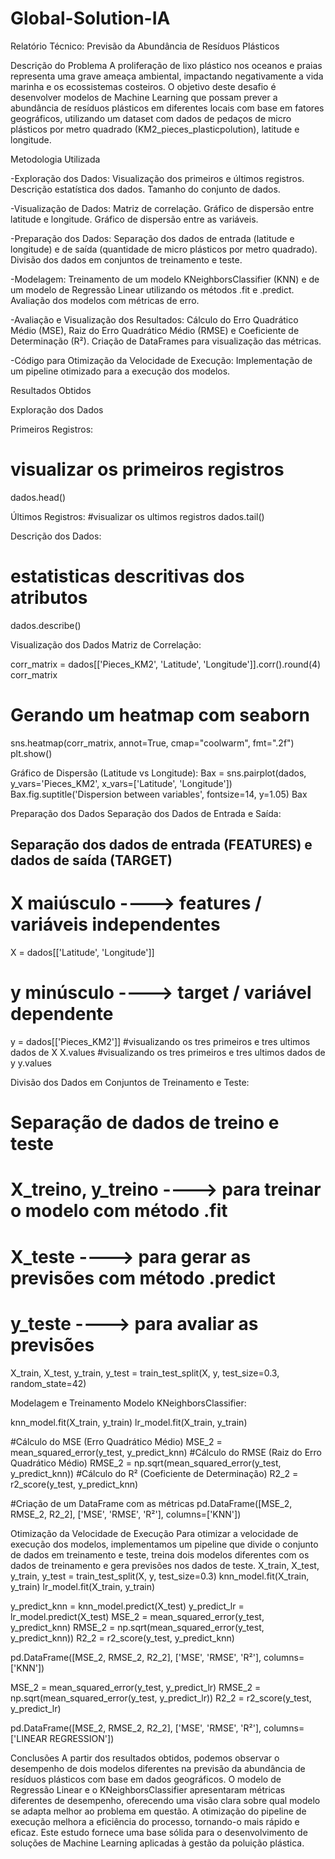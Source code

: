 # Global-Solution-IA

Relatório Técnico: Previsão da Abundância de Resíduos Plásticos

Descrição do Problema
A proliferação de lixo plástico nos oceanos e praias representa uma grave ameaça ambiental, impactando negativamente a vida marinha e os ecossistemas costeiros. O objetivo deste desafio é desenvolver modelos de Machine Learning que possam prever a abundância de resíduos plásticos em diferentes locais com base em fatores geográficos, utilizando um dataset com dados de pedaços de micro plásticos por metro quadrado (KM2_pieces_plasticpolution), latitude e longitude.

Metodologia Utilizada

-Exploração dos Dados:
Visualização dos primeiros e últimos registros.
Descrição estatística dos dados.
Tamanho do conjunto de dados.

-Visualização de Dados:
Matriz de correlação.
Gráfico de dispersão entre latitude e longitude.
Gráfico de dispersão entre as variáveis.

-Preparação dos Dados:
Separação dos dados de entrada (latitude e longitude) e de saída (quantidade de micro plásticos por metro quadrado).
Divisão dos dados em conjuntos de treinamento e teste.

-Modelagem:
Treinamento de um modelo KNeighborsClassifier (KNN) e de um modelo de Regressão Linear utilizando os métodos .fit e .predict.
Avaliação dos modelos com métricas de erro.

-Avaliação e Visualização dos Resultados:
Cálculo do Erro Quadrático Médio (MSE), Raiz do Erro Quadrático Médio (RMSE) e Coeficiente de Determinação (R²).
Criação de DataFrames para visualização das métricas.

-Código para Otimização da Velocidade de Execução:
Implementação de um pipeline otimizado para a execução dos modelos.




Resultados Obtidos

Exploração dos Dados

Primeiros Registros:
# visualizar os primeiros registros 
dados.head()

Últimos Registros:
#visualizar os ultimos registros
dados.tail()

Descrição dos Dados:
# estatisticas descritivas dos atributos
dados.describe()


Visualização dos Dados
Matriz de Correlação:

corr_matrix = dados[['Pieces_KM2', 'Latitude', 'Longitude']].corr().round(4)
corr_matrix
# Gerando um heatmap com seaborn
sns.heatmap(corr_matrix, annot=True, cmap="coolwarm", fmt=".2f")
plt.show()

Gráfico de Dispersão (Latitude vs Longitude):
Bax = sns.pairplot(dados, y_vars='Pieces_KM2', x_vars=['Latitude', 'Longitude'])
Bax.fig.suptitle('Dispersion between variables', fontsize=14, y=1.05)
Bax


Preparação dos Dados
Separação dos Dados de Entrada e Saída:

## Separação dos dados de entrada (FEATURES) e dados de saída (TARGET)
# X maiúsculo ----> features / variáveis independentes
X = dados[['Latitude', 'Longitude']]

# y minúsculo ----> target / variável dependente
y = dados[['Pieces_KM2']]
#visualizando os tres primeiros e tres ultimos dados de X
X.values
#visualizando os tres primeiros e tres ultimos dados de y
y.values

Divisão dos Dados em Conjuntos de Treinamento e Teste:
# Separação de dados de treino e teste
# X_treino, y_treino ----> para treinar o modelo com método .fit
# X_teste ----> para gerar as previsões com método .predict
# y_teste ----> para avaliar as previsões

X_train, X_test, y_train, y_test = train_test_split(X, y, test_size=0.3, random_state=42)

Modelagem e Treinamento
Modelo KNeighborsClassifier:

knn_model.fit(X_train, y_train)
lr_model.fit(X_train, y_train)

#Cálculo do MSE (Erro Quadrático Médio)
MSE_2 = mean_squared_error(y_test, y_predict_knn)
#Cálculo do RMSE (Raiz do Erro Quadrático Médio)
RMSE_2 = np.sqrt(mean_squared_error(y_test, y_predict_knn))
#Cálculo do R² (Coeficiente de Determinação)
R2_2 = r2_score(y_test, y_predict_knn)

#Criação de um DataFrame com as métricas
pd.DataFrame([MSE_2, RMSE_2, R2_2], ['MSE', 'RMSE', 'R²'], columns=['KNN'])



Otimização da Velocidade de Execução
Para otimizar a velocidade de execução dos modelos, implementamos um pipeline que divide o conjunto de dados em treinamento e teste, treina dois modelos diferentes com os dados de treinamento e gera previsões nos dados de teste.
X_train, X_test, y_train, y_test = train_test_split(X, y, test_size=0.3)
knn_model.fit(X_train, y_train)
lr_model.fit(X_train, y_train)

y_predict_knn = knn_model.predict(X_test)
y_predict_lr = lr_model.predict(X_test)
MSE_2 = mean_squared_error(y_test, y_predict_knn)
RMSE_2 = np.sqrt(mean_squared_error(y_test, y_predict_knn))
R2_2 = r2_score(y_test, y_predict_knn)

pd.DataFrame([MSE_2, RMSE_2, R2_2], ['MSE', 'RMSE', 'R²'], columns=['KNN'])

MSE_2 = mean_squared_error(y_test, y_predict_lr)
RMSE_2 = np.sqrt(mean_squared_error(y_test, y_predict_lr))
R2_2 = r2_score(y_test, y_predict_lr)

pd.DataFrame([MSE_2, RMSE_2, R2_2], ['MSE', 'RMSE', 'R²'], columns=['LINEAR REGRESSION'])

Conclusões
A partir dos resultados obtidos, podemos observar o desempenho de dois modelos diferentes na previsão da abundância de resíduos plásticos com base em dados geográficos. O modelo de Regressão Linear e o KNeighborsClassifier apresentaram métricas diferentes de desempenho, oferecendo uma visão clara sobre qual modelo se adapta melhor ao problema em questão. A otimização do pipeline de execução melhora a eficiência do processo, tornando-o mais rápido e eficaz. Este estudo fornece uma base sólida para o desenvolvimento de soluções de Machine Learning aplicadas à gestão da poluição plástica.
